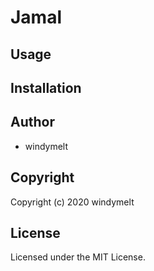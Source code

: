# Jamal

## Usage

## Installation

## Author

* windymelt

## Copyright

Copyright (c) 2020 windymelt

## License

Licensed under the MIT License.

